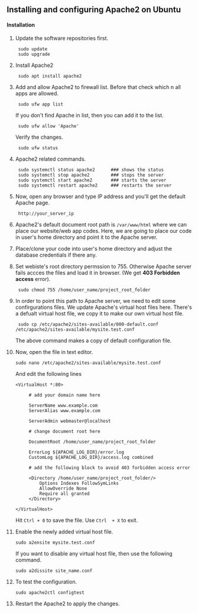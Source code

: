 ## Installing and configuring Apache2 on Ubuntu

#### Installation

1. Update the software repositories first.
	
		sudo update
		sudo upgrade

2. Install Apache2
	
		sudo apt install apache2

3. Add and allow Apache2 to firewall list. Before that check which n all apps are allowed.

		sudo ufw app list

	If you don't find Apache in list, then you can add it to the list.

		sudo ufw allow 'Apache'

	Verify the changes.
	
		sudo ufw status 

4. Apache2 related commands.

		sudo systemctl status apache2      ### shows the status
		sudo systemctl stop apache2        ### stops the server
		sudo systemctl start apache2       ### starts the server
		sudo systemctl restart apache2     ### restarts the server

5. Now, open any browser and type IP address and you'll get the default Apache page.
	
		http://your_server_ip

6. Apache2's default document root path is `/var/www/html` where we can place our website/web app codes. Here, we are going to place our code in user's home directory and point it to the Apache server.

7. Place/clone your code into user's home directory and adjust the database credentials if there any.

8. Set webiste's root directory permssion to 755. Otherwise Apache server fails accces the files and load it in browser. (We get **403 Forbidden access** error).

		sudo chmod 755 /home/user_name/project_root_folder

9. In order to point this path to Apache server, we need to edit some confirgurations files. We update Apache's virtual host files here. There's a defualt virtual host file, we copy it to make our own virtual host file.

		sudo cp /etc/apache2/sites-available/000-default.conf /etc/apache2/sites-available/mysite.test.conf

	The above command makes a copy of default configuration file. 

10. Now, open the file in text editor.

		sudo nano /etc/apache2/sites-available/mysite.test.conf

	And edit the following lines

		<VirtualHost *:80>
			
		     # add your domain name here
		     
		     ServerName www.example.com
		     ServerAlias www.example.com

		     ServerAdmin webmaster@localhost

		     # change document root here
		     
		     DocumentRoot /home/user_name/project_root_folder

		     ErrorLog ${APACHE_LOG_DIR}/error.log
		     CustomLog ${APACHE_LOG_DIR}/access.log combined

		     # add the following block to avoid 403 forbidden access error
 
		     <Directory /home/user_name/project_root_folder/>
		         Options Indexes FollowSymLinks
		         AllowOverride None
		         Require all granted
		     </Directory>

	    </VirtualHost>
	 

	Hit `Ctrl + 0` to save the file. Use `Ctrl  + X` to exit.

11. Enable the newly added virtual host file.

		sudo a2ensite mysite.test.conf

	If you want to disable any virtual host file, then use the following command.
	
		sudo a2dissite site_name.conf

12. To test the configuration.

		sudo apache2ctl configtest

13. Restart the Apache2 to apply the changes.

